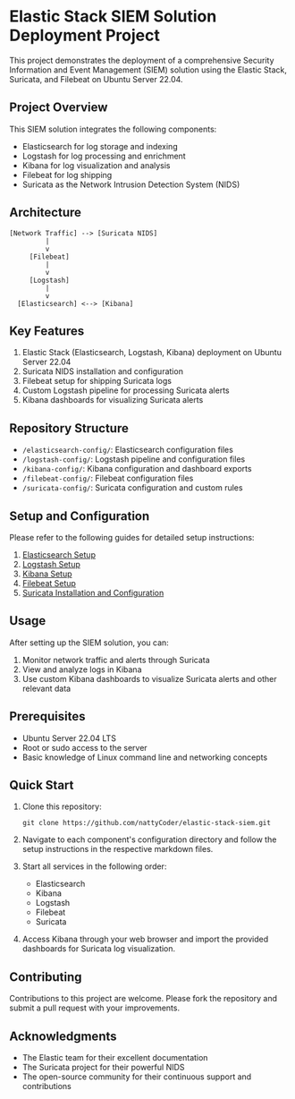 # Elastic Stack SIEM Solution Deployment Project

This project demonstrates the deployment of a comprehensive Security Information and Event Management (SIEM) solution using the Elastic Stack, Suricata, and Filebeat on Ubuntu Server 22.04.

## Project Overview

This SIEM solution integrates the following components:

- Elasticsearch for log storage and indexing
- Logstash for log processing and enrichment
- Kibana for log visualization and analysis
- Filebeat for log shipping
- Suricata as the Network Intrusion Detection System (NIDS)

## Architecture

```
[Network Traffic] --> [Suricata NIDS]
         |
         v
     [Filebeat]
         |
         v
     [Logstash]
         |
         v
  [Elasticsearch] <--> [Kibana]
```

## Key Features

1. Elastic Stack (Elasticsearch, Logstash, Kibana) deployment on Ubuntu Server 22.04
2. Suricata NIDS installation and configuration
3. Filebeat setup for shipping Suricata logs
4. Custom Logstash pipeline for processing Suricata alerts
5. Kibana dashboards for visualizing Suricata alerts

## Repository Structure

- `/elasticsearch-config/`: Elasticsearch configuration files
- `/logstash-config/`: Logstash pipeline and configuration files
- `/kibana-config/`: Kibana configuration and dashboard exports
- `/filebeat-config/`: Filebeat configuration files
- `/suricata-config/`: Suricata configuration and custom rules

## Setup and Configuration

Please refer to the following guides for detailed setup instructions:

1. [Elasticsearch Setup](elasticsearch-config/elasticsearch-setup.md)
2. [Logstash Setup](logstash-config/logstash-setup.md)
3. [Kibana Setup](kibana-config/kibana-setup.md)
4. [Filebeat Setup](filebeat-config/filebeat-setup.md)
5. [Suricata Installation and Configuration](suricata-config/suricata-setup.md)

## Usage

After setting up the SIEM solution, you can:

1. Monitor network traffic and alerts through Suricata
2. View and analyze logs in Kibana
3. Use custom Kibana dashboards to visualize Suricata alerts and other relevant data

## Prerequisites

- Ubuntu Server 22.04 LTS
- Root or sudo access to the server
- Basic knowledge of Linux command line and networking concepts

## Quick Start

1. Clone this repository:
   ```
   git clone https://github.com/nattyCoder/elastic-stack-siem.git
   ```

2. Navigate to each component's configuration directory and follow the setup instructions in the respective markdown files.

3. Start all services in the following order:
   - Elasticsearch
   - Kibana
   - Logstash
   - Filebeat
   - Suricata

4. Access Kibana through your web browser and import the provided dashboards for Suricata log visualization.

## Contributing

Contributions to this project are welcome. Please fork the repository and submit a pull request with your improvements.

## Acknowledgments

- The Elastic team for their excellent documentation
- The Suricata project for their powerful NIDS
- The open-source community for their continuous support and contributions
